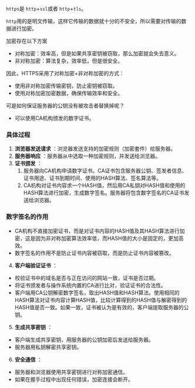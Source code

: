 `https`是 `http`+`ssl`或者 `http`+`tls`。

`http`用的是明文传输，这样它传输的数据就十分的不安全，所以需要对传输的数据进行加密。

加密存在以下方案

- 对称加密：效率高，但是如果共享密钥被窃取，那么加密就会失去意义。
- 非对称加密：算法复杂，效率低，但是很安全。

因此，HTTPS采用了对称加密+非对称加密的方式：

* 使用非对称加密传输密钥，防止密钥被窃取。
* 使用对称加密加密数据，确保传输效率和安全。

可是如何保证服务器的公钥没有被攻击者替换掉呢？

* 可以使用CA机构颁发的数字证书。

### 具体过程

1. **浏览器发送请求** ：浏览器发送支持的加密规则（加密套件）给服务器。
2. **服务器响应** ：服务器从中选取一种加密规则，并发送给浏览器。
3. **证书颁发** ：
   1. 服务器向CA机构申请数字证书。CA证书包含服务器公钥、签发者信息、证书用途、证书到期时间、使用的HASH算法、签名算法等。
   2. CA机构对证书内容求一个HASH值，然后用CA私钥对HASH值和使用的HASH算法进行加密，生成数字签名。服务器将包含数字签名的CA证书发送给浏览器。

### 数字签名的作用

* CA机构不直接加密证书，而是对证书内容的HASH值及其HASH算法进行加密，这是因为非对称加密算法效率低，而HASH值的大小是固定的，更加高效。
* 数字签名的作用不是防止证书内容被窃取，而是防止证书内容被篡改。

4. **客户端验证证书** ：

* 校验证书中的域名是否与正在访问的网站一致，证书是否过期。
* 将证书颁发者与操作系统内置的CA进行比对，验证证书的合法性。
* 客户端用CA公钥解密数字签名，取出HASH值和HASH算法。使用相同的HASH算法对证书内容计算HASH值，比较计算得到的HASH值与解密得到的HASH值是否一致。如果一致，证书被认为是有效的，客户端提取服务器的公钥。

5. **生成共享密钥** ：

* 客户端生成共享密钥，用服务器的公钥加密后发送给服务器。
* 服务器用私钥解密共享密钥。

6. **安全通信** ：

* 服务器和浏览器使用共享密钥进行对称加密通信。
* 如果在握手过程中出现任何错误，加密连接会断开。
